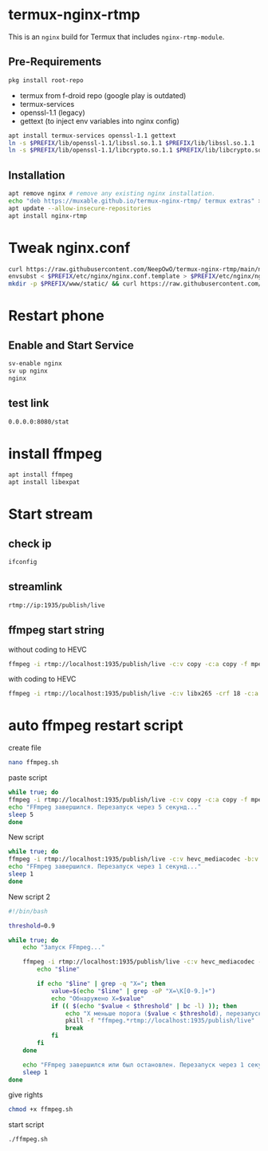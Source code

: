 # termux-nginx-rtmp

This is an `nginx` build for Termux that includes `nginx-rtmp-module`.

## Pre-Requirements

```sh
pkg install root-repo
```
+ termux from f-droid repo (google play is outdated)
+ termux-services
+ openssl-1.1 (legacy)
+ gettext (to inject env variables into nginx config)
```sh
apt install termux-services openssl-1.1 gettext
ln -s $PREFIX/lib/openssl-1.1/libssl.so.1.1 $PREFIX/lib/libssl.so.1.1
ln -s $PREFIX/lib/openssl-1.1/libcrypto.so.1.1 $PREFIX/lib/libcrypto.so.1.1
```

## Installation

```sh
apt remove nginx # remove any existing nginx installation.
echo "deb https://muxable.github.io/termux-nginx-rtmp/ termux extras" > $PREFIX/etc/apt/sources.list.d/nginx-rtmp.list
apt update --allow-insecure-repositories
apt install nginx-rtmp
```

# Tweak nginx.conf
```sh
curl https://raw.githubusercontent.com/NeepOwO/termux-nginx-rtmp/main/nginx-custom.conf > $PREFIX/etc/nginx/nginx.conf.template
envsubst < $PREFIX/etc/nginx/nginx.conf.template > $PREFIX/etc/nginx/nginx.conf
mkdir -p $PREFIX/www/static/ && curl https://raw.githubusercontent.com/NeepOwO/termux-nginx-rtmp/main/stat.xsl > $PREFIX/www/static/stat.xsl
```
# Restart phone

## Enable and Start Service
```sh
sv-enable nginx
sv up nginx
nginx
```
## test link
```sh
0.0.0.0:8080/stat 
```
# install ffmpeg
```sh
apt install ffmpeg
apt install libexpat
```
# Start stream
## check ip
```sh
ifconfig
```
## streamlink
```sh
rtmp://ip:1935/publish/live
```
## ffmpeg start string

without coding to HEVC
```sh
ffmpeg -i rtmp://localhost:1935/publish/live -c:v copy -c:a copy -f mpegts srt://yourip:yourport?mode=caller 
```

with coding to HEVC
```sh
ffmpeg -i rtmp://localhost:1935/publish/live -c:v libx265 -crf 18 -c:a copy -f mpegts srt://yourip:yourport?mode=caller 
```
# auto ffmpeg restart script

create file
```sh
nano ffmpeg.sh
```

paste script
```sh
while true; do
ffmpeg -i rtmp://localhost:1935/publish/live -c:v copy -c:a copy -f mpegts srt://ip:port?mode=caller
echo "FFmpeg завершился. Перезапуск через 5 секунд..."
sleep 5
done
```
New script
```sh
while true; do
ffmpeg -i rtmp://localhost:1935/publish/live -c:v hevc_mediacodec -b:v 2000k -c:a libopus -b:a 128k -f mpegts "srt://IP:PORT?latency=2000000"
echo "FFmpeg завершился. Перезапуск через 1 секунд..."
sleep 1
done
```

New script 2
```sh
#!/bin/bash

threshold=0.9

while true; do
    echo "Запуск FFmpeg..."

    ffmpeg -i rtmp://localhost:1935/publish/live -c:v hevc_mediacodec -pix_fmt nv12 -b:v 2000k -c:a libopus -b:a 128k -f mpegts "srt://IP:PORT?latency=2000000&maxbw=0" 2>&1 | while read -r line; do
        echo "$line"

        if echo "$line" | grep -q "X="; then
            value=$(echo "$line" | grep -oP "X=\K[0-9.]+")
            echo "Обнаружено X=$value"
            if (( $(echo "$value < $threshold" | bc -l) )); then
                echo "X меньше порога ($value < $threshold), перезапуск..."
                pkill -f "ffmpeg.*rtmp://localhost:1935/publish/live"
                break
            fi
        fi
    done

    echo "FFmpeg завершился или был остановлен. Перезапуск через 1 секунду..."
    sleep 1
done
```

give rights
```sh
chmod +x ffmpeg.sh
```
start script
```sh
./ffmpeg.sh
```




